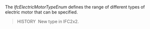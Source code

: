 The _IfcElectricMotorTypeEnum_ defines the range of different types of electric motor that can be specified.

> HISTORY&nbsp; New type in IFC2x2.